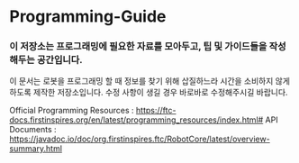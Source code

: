 # Programming-Guide

### 이 저장소는 프로그래밍에 필요한 자료를 모아두고, 팁 및 가이드들을 작성해두는 공간입니다.

이 문서는 로봇을 프로그래밍 할 때 정보를 찾기 위해 삽질하느라 시간을 소비하지 않게 하도록 제작한 저장소입니다.
수정 사항이 생길 경우 바로바로 수정해주시길 바랍니다.

Official Programming Resources : https://ftc-docs.firstinspires.org/en/latest/programming_resources/index.html#
API Documents : https://javadoc.io/doc/org.firstinspires.ftc/RobotCore/latest/overview-summary.html
